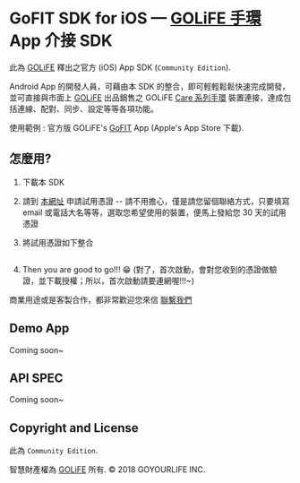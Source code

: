 # GoFIT SDK for iOS — [GOLiFE 手環](http://www.goyourlife.com/zh-TW/productlist/#health) App 介接 SDK

此為 [GOLiFE](http://www.goyourlife.com) 釋出之官方 (iOS) App SDK (`Community Edition`).

Android App 的開發人員，可藉由本 SDK 的整合，即可輕輕鬆鬆快速完成開發，並可直接與市面上 [GOLiFE](http://www.goyourlife.com) 出品銷售之 GOLiFE [Care 系列手環](http://www.goyourlife.com/zh-TW/productlist/#health) 裝置連接，達成包括連線、配對、同步、設定等等各項功能。

使用範例 : 官方版 GOLiFE's [GoFIT](https://itunes.apple.com/tw/app/golife-fit/id834110307?l=zh) App (Apple's App Store 下載).

## 怎麼用?
1. 下載本 SDK
2. 請到 [本網址]() 申請試用憑證 -- 請不用擔心，僅是請您留個聯絡方式，只要填寫 email 或電話大名等等，選取您希望使用的裝置，便馬上發給您 30 天的試用憑證
3. 將試用憑證如下整合

    ```
    ```
4. Then you are good to go!!! :grin: (對了，首次啟動，會對您收到的憑證做驗證，並下載授權；所以，首次啟動請要連網喔!!!~)

商業用途或是客製合作，都非常歡迎您來信 [聯繫我們](http://www.goyourlife.com/zh-TW/feedback/)

## Demo App
Coming soon~

## API SPEC
Coming soon~

## Copyright and License
此為 `Community Edition`.

智慧財產權為 [GOLiFE](http://www.goyourlife.com) 所有. &copy; 2018 GOYOURLIFE INC. 
